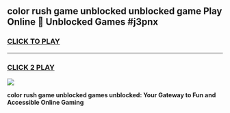 
## color rush game unblocked unblocked game Play Online 👋 Unblocked Games #j3pnx
<h3>
<a href="https://premium.freeplayer.one?title=color_rush_game_unblocked&ref=21F">CLICK TO PLAY</a></h3>
<hr>

<h3>
<a href="https://premium.freeplayer.one?title=color_rush_game_unblocked&ref=21F">CLICK 2 PLAY</a>
  
</h3>

<a href="https://premium.freeplayer.one?title=color_rush_game_unblocked&ref=21F/"><img src="https://clearcache.store/games.png"></a>


**color rush game unblocked games unblocked: Your Gateway to Fun and Accessible Online Gaming**
